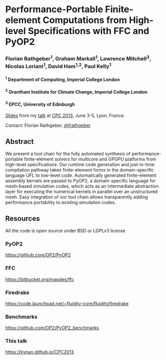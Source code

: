 # Performance-Portable Finite-element Computations from High-level Specifications with FFC and PyOP2

### **Florian Rathgeber**<sup>1</sup>, Graham Markall<sup>1</sup>, Lawrence Mitchell<sup>3</sup>, Nicolas Loriant<sup>1</sup>, David Ham<sup>1,2</sup>, Paul Kelly<sup>1</sup>

#### <sup>1</sup> Department of Computing, Imperial College London
#### <sup>2</sup> Grantham Institute for Climate Change, Imperial College London
#### <sup>3</sup> EPCC, University of Edinburgh

[Slides][1] from my [talk][2] at [CPC 2013][3], June 3-5, Lyon, France.

Contact: Florian Rathgeber, [@frathgeber](https://twitter.com/frathgeber)

## Abstract

We present a tool chain for the fully automated synthesis of
performance-portable finite-element solvers for multicore and GPGPU platforms
from high-level specifications. Our runtime code generation and just-in-time
compilation pathway takes finite-element forms in the domain-specific language
UFL to low-level code. Automatically generated finite-element assembly kernels
are passed to PyOP2, a domain-specific language for mesh-based simulation
codes, which acts as an intermediate abstraction layer for executing the
numerical kernels in parallel over an unstructured mesh. Easy integration of
our tool chain allows transparently adding performance portability to existing
simulation codes.

## Resources

All the code is open source under BSD or LGPLv3 license

### PyOP2
<https://github.com/OP2/PyOP2>

### FFC
<https://bitbucket.org/mapdes/ffc>

### Firedrake
<https://code.launchpad.net/~fluidity-core/fluidity/firedrake>

### Benchmarks
<https://github.com/OP2/PyOP2_benchmarks>

### This talk
<https://kynan.github.io/CPC2013>

[1]: https://kynan.github.io/CPC2013
[2]: http://labexcompilation.ens-lyon.fr/cpc2013/program/
[3]: http://labexcompilation.ens-lyon.fr/cpc2013/
